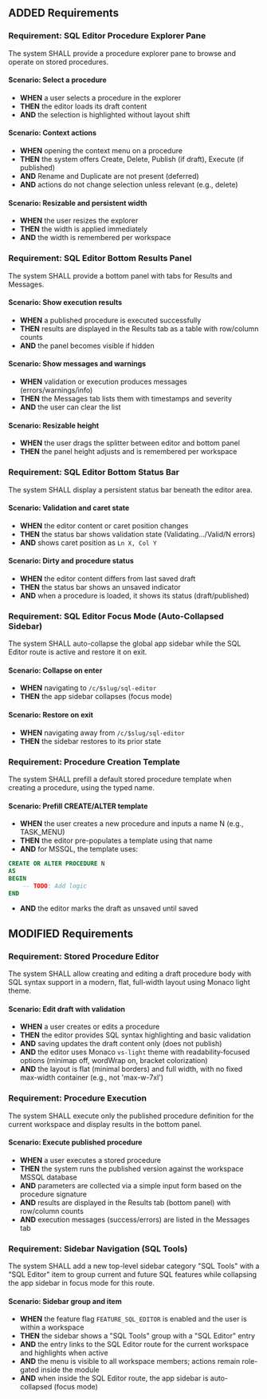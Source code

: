 ## ADDED Requirements

### Requirement: SQL Editor Procedure Explorer Pane

The system SHALL provide a procedure explorer pane to browse and operate on stored procedures.

#### Scenario: Select a procedure

- **WHEN** a user selects a procedure in the explorer
- **THEN** the editor loads its draft content
- **AND** the selection is highlighted without layout shift

#### Scenario: Context actions

- **WHEN** opening the context menu on a procedure
- **THEN** the system offers Create, Delete, Publish (if draft), Execute (if published)
- **AND** Rename and Duplicate are not present (deferred)
- **AND** actions do not change selection unless relevant (e.g., delete)

#### Scenario: Resizable and persistent width

- **WHEN** the user resizes the explorer
- **THEN** the width is applied immediately
- **AND** the width is remembered per workspace

### Requirement: SQL Editor Bottom Results Panel

The system SHALL provide a bottom panel with tabs for Results and Messages.

#### Scenario: Show execution results

- **WHEN** a published procedure is executed successfully
- **THEN** results are displayed in the Results tab as a table with row/column counts
- **AND** the panel becomes visible if hidden

#### Scenario: Show messages and warnings

- **WHEN** validation or execution produces messages (errors/warnings/info)
- **THEN** the Messages tab lists them with timestamps and severity
- **AND** the user can clear the list

#### Scenario: Resizable height

- **WHEN** the user drags the splitter between editor and bottom panel
- **THEN** the panel height adjusts and is remembered per workspace

### Requirement: SQL Editor Bottom Status Bar

The system SHALL display a persistent status bar beneath the editor area.

#### Scenario: Validation and caret state

- **WHEN** the editor content or caret position changes
- **THEN** the status bar shows validation state (Validating…/Valid/N errors)
- **AND** shows caret position as `Ln X, Col Y`

#### Scenario: Dirty and procedure status

- **WHEN** the editor content differs from last saved draft
- **THEN** the status bar shows an unsaved indicator
- **AND** when a procedure is loaded, it shows its status (draft/published)

### Requirement: SQL Editor Focus Mode (Auto-Collapsed Sidebar)

The system SHALL auto-collapse the global app sidebar while the SQL Editor route is active and restore it on exit.

#### Scenario: Collapse on enter

- **WHEN** navigating to `/c/$slug/sql-editor`
- **THEN** the app sidebar collapses (focus mode)

#### Scenario: Restore on exit

- **WHEN** navigating away from `/c/$slug/sql-editor`
- **THEN** the sidebar restores to its prior state

### Requirement: Procedure Creation Template

The system SHALL prefill a default stored procedure template when creating a procedure, using the typed name.

#### Scenario: Prefill CREATE/ALTER template

- **WHEN** the user creates a new procedure and inputs a name N (e.g., TASK_MENU)
- **THEN** the editor pre-populates a template using that name
- **AND** for MSSQL, the template uses:

```sql
CREATE OR ALTER PROCEDURE N
AS
BEGIN
    -- TODO: Add logic
END
```

- **AND** the editor marks the draft as unsaved until saved

## MODIFIED Requirements

### Requirement: Stored Procedure Editor

The system SHALL allow creating and editing a draft procedure body with SQL syntax support in a modern, flat, full‑width layout using Monaco light theme.

#### Scenario: Edit draft with validation

- **WHEN** a user creates or edits a procedure
- **THEN** the editor provides SQL syntax highlighting and basic validation
- **AND** saving updates the draft content only (does not publish)
- **AND** the editor uses Monaco `vs-light` theme with readability‑focused options (minimap off, wordWrap on, bracket colorization)
- **AND** the layout is flat (minimal borders) and full width, with no fixed max-width container (e.g., not 'max-w-7xl')

### Requirement: Procedure Execution

The system SHALL execute only the published procedure definition for the current workspace and display results in the bottom panel.

#### Scenario: Execute published procedure

- **WHEN** a user executes a stored procedure
- **THEN** the system runs the published version against the workspace MSSQL database
- **AND** parameters are collected via a simple input form based on the procedure signature
- **AND** results are displayed in the Results tab (bottom panel) with row/column counts
- **AND** execution messages (success/errors) are listed in the Messages tab

### Requirement: Sidebar Navigation (SQL Tools)

The system SHALL add a new top-level sidebar category "SQL Tools" with a "SQL Editor" item to group current and future SQL features while collapsing the app sidebar in focus mode for this route.

#### Scenario: Sidebar group and item

- **WHEN** the feature flag `FEATURE_SQL_EDITOR` is enabled and the user is within a workspace
- **THEN** the sidebar shows a "SQL Tools" group with a "SQL Editor" entry
- **AND** the entry links to the SQL Editor route for the current workspace and highlights when active
- **AND** the menu is visible to all workspace members; actions remain role-gated inside the module
- **AND** when inside the SQL Editor route, the app sidebar is auto-collapsed (focus mode)
